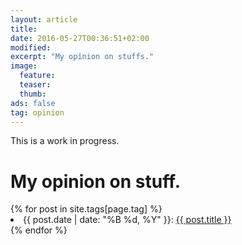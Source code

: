 ```yaml
---
layout: article
title: 
date: 2016-05-27T00:36:51+02:00
modified:
excerpt: "My opinion on stuffs."
image:
  feature:
  teaser:
  thumb:
ads: false
tag: opinion
---
```


This is a work in progress.

# My opinion on stuff.

<div class="tiles">
{% for post in site.tags[page.tag] %}
  <li>
    {{ post.date | date: "%B %d, %Y" }}: <a href="{{ post.url }}">{{ post.title }}</a>
  </li>
{% endfor %}
</div>